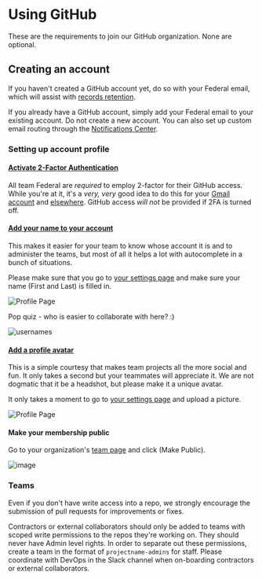 # Using GitHub

These are the requirements to join our GitHub organization. None are optional.

## Creating an account 

If you haven't created a GitHub account yet, do so with your Federal email, which will assist with [records retention](http://ben.balter.com/open-source-for-government/#records).  

If you already have a GitHub account, simply add your Federal email to your existing account. Do not create a new account. You can also set up custom email routing through the [Notifications Center](https://github.com/settings/notifications).  

### Setting up account profile

#### [Activate 2-Factor Authentication](https://github.com/blog/1614-two-factor-authentication)

All team Federal are *required* to employ 2-factor for their GitHub access. While you're at it, it's a *very, very* good idea to do this for your [Gmail account](http://lifehacker.com/5932700/please-turn-on-two-factor-authentication/all) and [elsewhere](http://lifehacker.com/5938565/heres-everywhere-you-should-enable-two-factor-authentication-right-now/all). GitHub access _will not_ be provided if 2FA is turned off.

#### [Add your name to your account](https://github.com/18F/Using-GitHub/blob/master/best_practices.md#be-sure-your-account-has-your-name)


This makes it easier for your team to know whose account it is and to administer the teams, but most of all it helps a lot with autocomplete in a bunch of situations.  

Please make sure that you go to [your settings page](https://github.com/settings/profile) and make sure your name (First and Last) is filled in.  

![Profile Page](https://cloud.githubusercontent.com/assets/633088/2552209/ca05a684-b696-11e3-8521-776981495706.png)

Pop quiz - who is easier to collaborate with here?  :)

![usernames](https://cloud.githubusercontent.com/assets/633088/2552311/b702b670-b697-11e3-84bc-6156437877a3.png)

#### [Add a profile avatar](https://github.com/18F/Using-GitHub/blob/master/best_practices.md#add-a-profile-picture)


This is a simple courtesy that makes team projects all the more social and fun.  It only takes a second but your teammates will appreciate it. We are not dogmatic that it be a headshot, but please make it a unique avatar.

It only takes a moment to go to [your settings page](https://github.com/settings/profile) and upload a picture.  

![Profile Page](https://cloud.githubusercontent.com/assets/633088/2552255/4a323746-b697-11e3-9340-8e215376e85a.png)

#### Make your membership public


Go to your organization's [team page](https://github.com/orgs/18F/people) and click (Make Public).  

![image](https://cloud.githubusercontent.com/assets/633088/2619076/716a3d34-bc2a-11e3-9772-27df7ed4f6ec.png)

### Teams


Even if you don't have write access into a repo, we strongly encourage the submission of pull requests for improvements or fixes.

Contractors or external collaborators should only be added to teams with scoped write permissions to the repos they're working on. They should never have Admin level rights. In order to separate out these permissions, create a team in the format of `projectname-admins` for staff. Please coordinate with DevOps in the Slack channel when on-boarding contractors or external collaborators.
